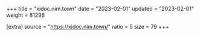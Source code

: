 +++
title = "xidoc.nim.town"
date = "2023-02-01"
updated = "2023-02-01"
weight = 81298

[extra]
source = "https://xidoc.nim.town/"
ratio = 5
size = 79
+++
